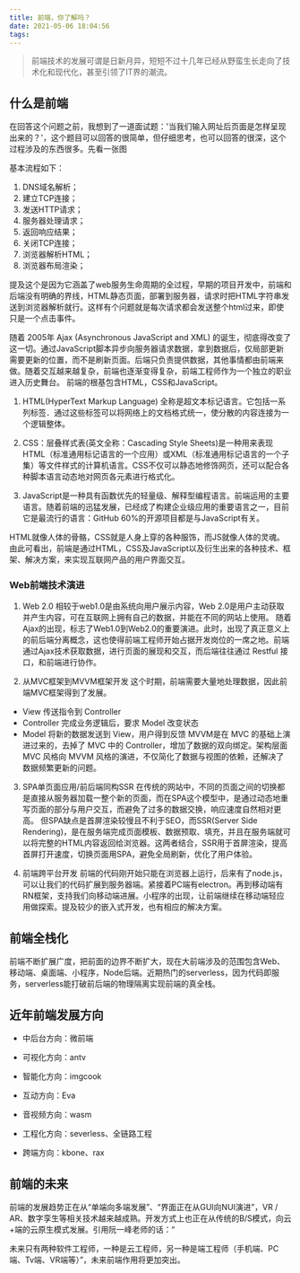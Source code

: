 ```yaml
---
title: 前端，你了解吗？
date: 2021-05-06 18:04:56
tags:
---
```


> 前端技术的发展可谓是日新月异，短短不过十几年已经从野蛮生长走向了技术化和现代化，甚至引领了IT界的潮流。
## 什么是前端
在回答这个问题之前，我想到了一道面试题：'当我们输入网址后页面是怎样呈现出来的？'，这个题目可以回答的很简单，但仔细思考，也可以回答的很深，这个过程涉及的东西很多。先看一张图

基本流程如下：
1. DNS域名解析；
2. 建立TCP连接；
3. 发送HTTP请求；
4. 服务器处理请求；
5. 返回响应结果；
6. 关闭TCP连接；
7. 浏览器解析HTML；
8. 浏览器布局渲染；

提及这个是因为它涵盖了web服务生命周期的全过程，早期的项目开发中，前端和后端没有明确的界线，HTML静态页面，部署到服务器，请求时把HTML字符串发送到浏览器解析就行。这样有个问题就是每次请求都会发送整个html过来，即使只是一个点击事件。

随着 2005年 Ajax (Asynchronous JavaScript and XML) 的诞生，彻底得改变了这一切。通过JavaScript脚本异步向服务器请求数据，拿到数据后，仅局部更新需要更新的位置，而不是刷新页面。后端只负责提供数据，其他事情都由前端来做。随着交互越来越复杂，前端也逐渐变得复杂，前端工程师作为一个独立的职业进入历史舞台。
前端的根基包含HTML，CSS和JavaScript。
1. HTML(HyperText Markup Language) 全称是超文本标记语言。它包括一系列标签．通过这些标签可以将网络上的文档格式统一，使分散的内容连接为一个逻辑整体。

2. CSS：层叠样式表(英文全称：Cascading Style Sheets)是一种用来表现HTML（标准通用标记语言的一个应用）或XML（标准通用标记语言的一个子集）等文件样式的计算机语言。CSS不仅可以静态地修饰网页，还可以配合各种脚本语言动态地对网页各元素进行格式化。

3. JavaScript是一种具有函数优先的轻量级、解释型编程语言。前端运用的主要语言。随着前端的迅猛发展，已经成了构建企业级应用的重要语言之一，目前它是最流行的语言：GitHub 60%的开源项目都是与JavaScript有关。

HTML就像人体的骨骼，CSS就是人身上穿的各种服饰，而JS就像人体的灵魂。
由此可看出，前端是通过HTML，CSS及JavaScript以及衍生出来的各种技术、框架、解决方案，来实现互联网产品的用户界面交互。

### Web前端技术演进
1. Web 2.0
相较于web1.0是由系统向用户展示内容，Web 2.0是用户主动获取并产生内容，可在互联网上拥有自己的数据，并能在不同的网站上使用。
随着Ajax的出现，标志了Web1.0到Web2.0的重要演进。此时，出现了真正意义上的前后端分离概念，这也使得前端工程师开始占据开发岗位的一席之地。前端通过Ajax技术获取数据，进行页面的展现和交互，而后端往往通过 Restful 接口，和前端进行协作。

2. 从MVC框架到MVVM框架开发
这个时期，前端需要大量地处理数据，因此前端MVC框架得到了发展。

- View 传送指令到 Controller
- Controller 完成业务逻辑后，要求 Model 改变状态
- Model 将新的数据发送到 View，用户得到反馈
MVVM是在 MVC 的基础上演进过来的，去掉了 MVC 中的 Controller，增加了数据的双向绑定。架构层面 MVC 风格向 MVVM 风格的演进，不仅简化了数据与视图的依赖，还解决了数据频繁更新的问题。

3. SPA单页面应用/前后端同构SSR
在传统的网站中，不同的页面之间的切换都是直接从服务器加载一整个新的页面，而在SPA这个模型中，是通过动态地重写页面的部分与用户交互，而避免了过多的数据交换，响应速度自然相对更高。
但SPA缺点是首屏渲染较慢且不利于SEO，而SSR(Server Side Rendering)，是在服务端完成页面模板、数据预取、填充，并且在服务端就可以将完整的HTML内容返回给浏览器。这两者结合，SSR用于首屏渲染，提高首屏打开速度，切换页面用SPA，避免全局刷新，优化了用户体验。

4. 前端跨平台开发
前端的代码刚开始只能在浏览器上运行，后来有了node.js，可以让我们的代码扩展到服务器端。紧接着PC端有electron。再到移动端有RN框架，支持我们向移动端进展。小程序的出现，让前端继续在移动端轻应用做探索。提及较少的嵌入式开发，也有相应的解决方案。

## 前端全栈化
前端不断扩展广度，把前面的边界不断扩大，现在大前端涉及的范围包含Web、移动端、桌面端、小程序，Node后端。近期热门的serverless，因为代码即服务，serverless能打破前后端的物理隔离实现前端的真全栈。

## 近年前端发展方向
- 中后台方向：微前端

- 可视化方向：antv

- 智能化方向：imgcook

- 互动方向：Eva

- 音视频方向：wasm

- 工程化方向：severless、全链路工程

- 跨端方向：kbone、rax


## 前端的未来
前端的发展趋势正在从“单端向多端发展”、“界面正在从GUI向NUI演进”，VR / AR、数字孪生等相关技术越来越成熟。开发方式上也正在从传统的B/S模式，向云+端的云原生模式发展。引用阮一峰老师的话：“

未来只有两种软件工程师，一种是云工程师，另一种是端工程师（手机端、PC端、Tv端、VR端等）”，未来前端作用将更加突出。